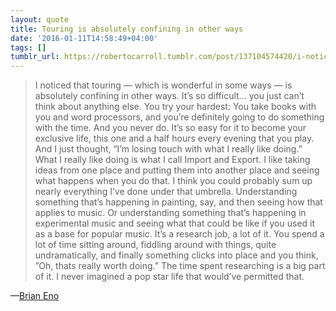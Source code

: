 ```yaml
---
layout: quote
title: Touring is absolutely confining in other ways
date: '2016-01-11T14:58:49+04:00'
tags: []
tumblr_url: https://robertocarroll.tumblr.com/post/137104574420/i-noticed-that-touring-which-is-wonderful-in
---
```

<blockquote>I noticed that touring — which is wonderful in some ways — is absolutely confining in other ways. It’s so difficult… you just can’t think about anything else. You try your hardest: You take books with you and word processors, and you’re definitely going to do something with the time. And you never do. It’s so easy for it to become your exclusive life, this one and a half hours every evening that you play. And I just thought, “I’m losing touch with what I really like doing.” What I really like doing is what I call Import and Export. I like taking ideas from one place and putting them into another place and seeing what happens when you do that. I think you could probably sum up nearly everything I’ve done under that umbrella. Understanding something that’s happening in painting, say, and then seeing how that applies to music. Or understanding something that’s happening in experimental music and seeing what that could be like if you used it as a base for popular music. It’s a research job, a lot of it. You spend a lot of time sitting around, fiddling around with things, quite undramatically, and finally something clicks into place and you think, ”Oh, thats really worth doing.” The time spent researching is a big part of it. I never imagined a pop star life that would’ve permitted that.</blockquote>

&#8212;<a href="http://www.bbc.co.uk/programmes/b06fl4vg">Brian Eno</a>
